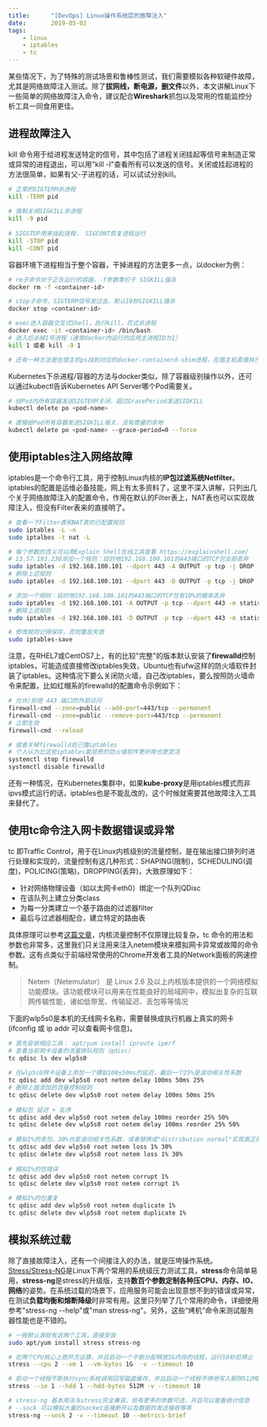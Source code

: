 ```yaml
---
title:      "[DevOps] Linux操作系统层的故障注入"
date:       2019-05-02
tags:
    - linux
    - iptables
    - tc
---
```


某些情况下，为了特殊的测试场景和鲁棒性测试，我们需要模拟各种软硬件故障，尤其是网络故障注入测试。除了**拔网线，断电源，删文件**以外，本文讲解Linux下一些简单的网络故障注入命令，建议配合**Wireshark**抓包以及常用的性能监控分析工具一同食用更佳。

## 进程故障注入
kill 命令用于给进程发送特定的信号，其中包括了进程关闭挂起等信号来制造正常或异常的进程退出，可以用"kill -l"查看所有可以发送的信号。关闭或挂起进程的方法很简单，如果有父-子进程的话，可以试试分别kill。
```bash
# 正常的SIGTERM杀进程
kill -TERM pid
 
# 强制关闭SIGKILL杀进程
kill -9 pid
 
# SIGSTOP用来挂起进程， SIGCONT恢复进程运行
kill -STOP pid
kill -CONT pid
```

容器环境下进程相当于整个容器，干掉进程的方法更多一点，以docker为例：
```bash
# rm子命令对于正在运行的容器，-f参数等价于 SIGKILL强杀
docker rm -f <container-id>

# stop子命令，SIGTERM信号发过去，默认10秒SIGKILL强杀
docker stop <container-id>

# exec进入容器交互式Shell，执行kill，花式杀进程
docker exec -it <container-id> /bin/bash
# 进入后杀掉1号进程（通常docker内运行的应用主进程ID为1）
kill 1 或者 kill -9 1

# 还有一种方法是在宿主机ps找到对应的docker-containerd-shim进程，在宿主机直接执行kill
```

Kubernetes下杀进程/容器的方法与docker类似，除了容器级别操作以外，还可以通过kubectl告诉Kubernetes API Server哪个Pod需要关。
```bash
# 给Pod内所有容器发送SIGTERM关闭，超过GracePeriod发送SIGKILL
kubectl delete po <pod-name>

# 直接给Pod所有容器发送SIGKILL强关，没有商量的余地
kubectl delete po <pod-name> --grace-period=0 --force
```

## 使用iptables注入网络故障

iptables是一个命令行工具，用于控制Linux内核的**IP包过滤系统Netfilter**。iptables的配置是运维必备技能，网上有太多资料了，这里不深入讲解，只列出几个关于网络故障注入的配置命令，作用在默认的Filter表上，NAT表也可以实现故障注入，但没有Filter表来的直接明了。

```bash
# 查看一下Filter表和NAT表的已配置规则
sudo iptables -L -n 
sudo iptalbes -t nat -L

# 每个参数的含义可以用Explain Shell在线工具查看 https://explainshell.com/
# 13.57.193.230添加一个规则：目的地192.168.100.101的443端口的TCP包全部丢弃
sudo iptables -d 192.168.100.101 --dport 443 -A OUTPUT -p tcp -j DROP
# 删除上述规则
sudo iptables -d 192.168.100.101 --dport 443 -D OUTPUT -p tcp -j DROP

# 添加一个规则：目的地192.168.100.101的443端口的TCP包有10%的概率丢弃
sudo iptables -d 192.168.100.101 -A OUTPUT -p tcp --dport 443 -m statistic --mode random --probability 0.1 -j DROP
# 删除上述规则
sudo iptables -d 192.168.100.101 -D OUTPUT -p tcp --dport 443 -m statistic --mode random --probability 0.1 -j DROP

# 修改规则记得保存，否则重启失效
sudo iptables-save
```

注意，在RHEL7或CentOS7上，有的比较"完整"的版本默认安装了**firewalld**控制iptables，可能造成直接修改iptables失效，Ubuntu也有ufw这样的防火墙软件封装了iptables。这种情况下要么关闭防火墙，自己改iptables，要么按照防火墙命令来配置，比如红帽系的firewalld的配置命令示例如下：

```bash
# 允许/拒绝 443 端口的外部访问
firewall-cmd --zone=public --add-port=443/tcp --permanent
firewall-cmd --zone=public --remove-port=443/tcp --permanent
# 立即生效
firewall-cmd --reload

# 或者关掉firewalld自己撸iptables
# 个人认为比这些iptables套层壳的防火墙软件更好用也更灵活
systemctl stop firewalld
systemctl disable firewalld
```

还有一种情况，在Kubernetes集群中，如果**kube-proxy**是用iptables模式而非ipvs模式运行的话，iptables也是不能乱改的，这个时候就需要其他故障注入工具来替代了。

## 使用tc命令注入网卡数据错误或异常
tc 即Traffic Control，用于在Linux内核级别的流量控制，是在输出接口排列时进行处理和实现的，流量控制有这几种形式：SHAPING(限制)，SCHEDULING(调度)，POLICING(策略)，DROPPING(丢弃)，大致原理如下：
- 针对网络物理设备（如以太网卡eth0）绑定一个队列QDisc
- 在该队列上建立分类class
- 为每一分类建立一个基于路由的过滤器filter
- 最后与过滤器相配合，建立特定的路由表    

具体原理可以参考[这篇文章](https://www.cnblogs.com/yxwkf/p/5424383.html)，内核流量控制不仅原理比较复杂，tc 命令的用法和参数也非常多，这里我们只关注用来注入netem模块来模拟网卡异常或故障的命令参数。这有点类似于前端经常使用的Chrome开发者工具的Network面板的网速控制。

> Netem（Netemulator） 是 Linux 2.6 及以上内核版本提供的一个网络模拟功能模块。该功能模块可以用来在性能良好的局域网中，模拟出复杂的互联网传输性能，诸如低带宽、传输延迟、丢包等等情况  

下面的wlp5s0是本机的无线网卡名称，需要替换成执行机器上真实的网卡(ifconfig 或 ip addr 可以查看网卡信息)。

```bash
# 首先安装相应工具： apt/yum install iproute iperf
# 查看当前网卡设备的流量排队规则（qdisc）
tc qdisc ls dev wlp5s0
 
# 在wlp5s0网卡设备上添加一个模拟100±50ms的延迟，最后一个25%是波动相关性系数
tc qdisc add dev wlp5s0 root netem delay 100ms 50ms 25%
# 删除上面添加的流量控制规则
tc qdisc delete dev wlp5s0 root netem delay 100ms 50ms 25%
 
# 模拟包 延迟 + 乱序
tc qdisc add dev wlp5s0 root netem delay 100ms reorder 25% 50%
tc qdisc delete dev wlp5s0 root netem delay 100ms reorder 25% 50%
 
# 模拟1%的丢包，30%也是波动相关性系数，或者替换成"distribution normal"实现真正的正态分布，更接近真实情况下，延迟丢包等问题往往集中出现在某个时间点
tc qdisc add dev wlp5s0 root netem loss 1% 30%
tc qdisc delete dev wlp5s0 root netem loss 1% 30%
 
# 模拟1%的包错误
tc qdisc add dev wlp5s0 root netem corrupt 1%
tc qdisc delete dev wlp5s0 root netem corrupt 1%

# 模拟1%的包重复
tc qdisc add dev wlp5s0 root netem duplicate 1%
tc qdisc delete dev wlp5s0 root netem duplicate 1%
```

## 模拟系统过载
除了直接故障注入，还有一个间接注入的办法，就是压垮操作系统。 [Stress/Stress-NG](https://www.tecmint.com/linux-cpu-load-stress-test-with-stress-ng-tool/)是Linux下两个常用的系统级压力测试工具，**stress**命令简单易用，**stress-ng**是stress的升级版，支持**数百个参数定制各种压CPU、内存、IO、网络**的姿势。在系统过载的场景下，应用服务可能会出现意想不到的错误或异常，在测试**负载均衡和熔断降级**时非常有用。这里只列举了几个常用的命令，详细使用参考"stress-ng --help"或"man stress-ng"。另外，这些“烤机”命令来测试服务器性能也是不错的。

```bash
# 一般默认源就有这两个工具，直接安装
sudo apt/yum install stress stress-ng

# 在两个CPU核心上跑开方运算，并且启动一个不断分配释放1G内存的线程，运行10秒后停止
stress --cpu 2 --vm 1 --vm-bytes 1G  -v --timeout 10

# 启动一个线程不断执行sync系统调用回写磁盘缓存，并且启动一个线程不停地写入删除512MB数据，运行10秒停止
stress --io 1 --hdd 1 --hdd-bytes 512M -v --timeout 10

# stress-ng 基本用法与stress完全兼容，但有更多的参数可选，并且可以查看统计信息
# --sock 可以模拟大量的socket连接断开以及数据的发送接收等等
stress-ng --sock 2 -v --timeout 10 --metrics-brief
```